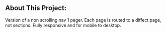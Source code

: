 ## About This Project:

Version of a non scrolling nav 1 pager. Each page is routed to a diffect page, not sections. Fully responsive and for mobile to desktop.
